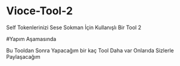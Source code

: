 # Vioce-Tool-2
Self Tokenlerinizi Sese Sokman İçin Kullanışlı Bir Tool 2

#Yapım Aşamasında

Bu Tooldan Sonra Yapacağım bir kaç Tool Daha var Onlarıda Sizlerle Paylaşacağım
